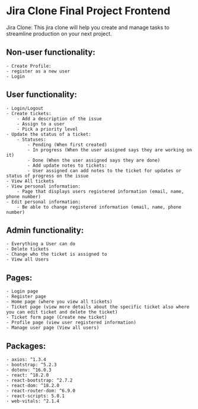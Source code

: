 # Jira Clone Final Project Frontend

Jira Clone:
This jira clone will help you create and manage tasks to streamline production on your next project.

## Non-user functionality:
    - Create Profile:
    - register as a new user
    - Login

## User functionality:
    - Login/Logout
    - Create tickets:
        - Add a description of the issue
        - Assign to a user
        - Pick a priority level
    - Update the status of a ticket:
        - Statuses:
            - Pending (When first created)
            - In progress (When the user assigned says they are working on it)
            - Done (When the user assigned says they are done)
            - Add update notes to tickets:
            - User assigned can add notes to the ticket for updates or status of progress on the issue
    - View All tickets
    - View personal information:
        - Page that displays users registered information (email, name, phone number)
    - Edit personal information:
        - Be able to change registered information (email, name, phone number)

## Admin functionality:
    - Everything a User can do
    - Delete tickets
    - Change who the ticket is assigned to
    - View all Users

## Pages:
    - Login page
    - Register page
    - Home page (where you view all tickets)
    - Ticket page (view more details about the specific ticket also where you can edit ticket and delete the ticket)
    - Ticket form page (Create new ticket)
    - Profile page (view user registered information)
    - Manage user page (View all users)

## Packages:
    - axios: ^1.3.4
    - bootstrap: ^5.2.3
    - dotenv: ^16.0.3
    - react: ^18.2.0
    - react-bootstrap: ^2.7.2
    - react-dom: ^18.2.0
    - react-router-dom: ^6.9.0
    - react-scripts: 5.0.1
    - web-vitals: ^2.1.4

